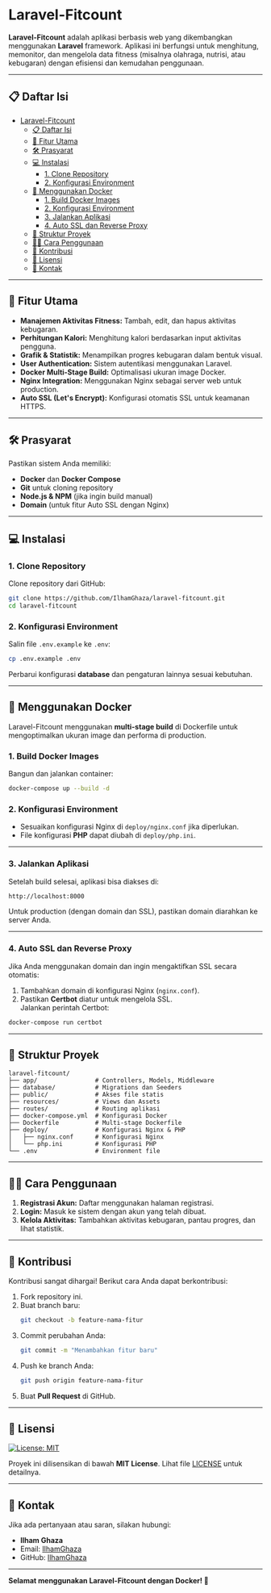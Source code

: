 # Laravel-Fitcount

**Laravel-Fitcount** adalah aplikasi berbasis web yang dikembangkan menggunakan **Laravel** framework. Aplikasi ini berfungsi untuk menghitung, memonitor, dan mengelola data fitness (misalnya olahraga, nutrisi, atau kebugaran) dengan efisiensi dan kemudahan penggunaan.

---

## 📋 Daftar Isi

- [Laravel-Fitcount](#laravel-fitcount)
  - [📋 Daftar Isi](#-daftar-isi)
  - [🚀 Fitur Utama](#-fitur-utama)
  - [🛠️ Prasyarat](#️-prasyarat)
  - [💻 Instalasi](#-instalasi)
    - [1. Clone Repository](#1-clone-repository)
    - [2. Konfigurasi Environment](#2-konfigurasi-environment)
  - [🐳 Menggunakan Docker](#-menggunakan-docker)
    - [1. Build Docker Images](#1-build-docker-images)
    - [2. Konfigurasi Environment](#2-konfigurasi-environment-1)
    - [3. Jalankan Aplikasi](#3-jalankan-aplikasi)
    - [4. Auto SSL dan Reverse Proxy](#4-auto-ssl-dan-reverse-proxy)
  - [📂 Struktur Proyek](#-struktur-proyek)
  - [🧑‍💻 Cara Penggunaan](#-cara-penggunaan)
  - [🤝 Kontribusi](#-kontribusi)
  - [📜 Lisensi](#-lisensi)
  - [📧 Kontak](#-kontak)

---

## 🚀 Fitur Utama

- **Manajemen Aktivitas Fitness:** Tambah, edit, dan hapus aktivitas kebugaran.
- **Perhitungan Kalori:** Menghitung kalori berdasarkan input aktivitas pengguna.
- **Grafik & Statistik:** Menampilkan progres kebugaran dalam bentuk visual.
- **User Authentication:** Sistem autentikasi menggunakan Laravel.
- **Docker Multi-Stage Build:** Optimalisasi ukuran image Docker.
- **Nginx Integration:** Menggunakan Nginx sebagai server web untuk production.
- **Auto SSL (Let's Encrypt):** Konfigurasi otomatis SSL untuk keamanan HTTPS.

---

## 🛠️ Prasyarat

Pastikan sistem Anda memiliki:

- **Docker** dan **Docker Compose**
- **Git** untuk cloning repository
- **Node.js & NPM** (jika ingin build manual)
- **Domain** (untuk fitur Auto SSL dengan Nginx)

---

## 💻 Instalasi

### 1. Clone Repository  

Clone repository dari GitHub:

```bash
git clone https://github.com/IlhamGhaza/laravel-fitcount.git
cd laravel-fitcount
```

### 2. Konfigurasi Environment

Salin file `.env.example` ke `.env`:

```bash
cp .env.example .env
```

Perbarui konfigurasi **database** dan pengaturan lainnya sesuai kebutuhan.

---

## 🐳 Menggunakan Docker

Laravel-Fitcount menggunakan **multi-stage build** di Dockerfile untuk mengoptimalkan ukuran image dan performa di production.

### 1. Build Docker Images  

Bangun dan jalankan container:

```bash
docker-compose up --build -d
```

### 2. Konfigurasi Environment

- Sesuaikan konfigurasi Nginx di `deploy/nginx.conf` jika diperlukan.  
- File konfigurasi **PHP** dapat diubah di `deploy/php.ini`.

---

### 3. Jalankan Aplikasi  

Setelah build selesai, aplikasi bisa diakses di:

```bash
http://localhost:8000
```

Untuk production (dengan domain dan SSL), pastikan domain diarahkan ke server Anda.

---

### 4. Auto SSL dan Reverse Proxy  

Jika Anda menggunakan domain dan ingin mengaktifkan SSL secara otomatis:

1. Tambahkan domain di konfigurasi Nginx (`nginx.conf`).
2. Pastikan **Certbot** diatur untuk mengelola SSL.  
   Jalankan perintah Certbot:

```bash
docker-compose run certbot
```

---

## 📂 Struktur Proyek

```plaintext
laravel-fitcount/
├── app/                # Controllers, Models, Middleware
├── database/           # Migrations dan Seeders
├── public/             # Akses file statis
├── resources/          # Views dan Assets
├── routes/             # Routing aplikasi
├── docker-compose.yml  # Konfigurasi Docker
├── Dockerfile          # Multi-stage Dockerfile
├── deploy/             # Konfigurasi Nginx & PHP
│   ├── nginx.conf      # Konfigurasi Nginx
│   └── php.ini         # Konfigurasi PHP
└── .env                # Environment file
```

---

## 🧑‍💻 Cara Penggunaan

1. **Registrasi Akun:** Daftar menggunakan halaman registrasi.
2. **Login:** Masuk ke sistem dengan akun yang telah dibuat.
3. **Kelola Aktivitas:** Tambahkan aktivitas kebugaran, pantau progres, dan lihat statistik.

---

## 🤝 Kontribusi

Kontribusi sangat dihargai! Berikut cara Anda dapat berkontribusi:

1. Fork repository ini.
2. Buat branch baru:  
   ```bash
   git checkout -b feature-nama-fitur
   ```
3. Commit perubahan Anda:  
   ```bash
   git commit -m "Menambahkan fitur baru"
   ```
4. Push ke branch Anda:  
   ```bash
   git push origin feature-nama-fitur
   ```
5. Buat **Pull Request** di GitHub.

---

## 📜 Lisensi

[![License: MIT](https://img.shields.io/badge/License-MIT-yellow.svg)](https://opensource.org/licenses/MIT)

Proyek ini dilisensikan di bawah **MIT License**. Lihat file [LICENSE](LICENSE) untuk detailnya.

---

## 📧 Kontak

Jika ada pertanyaan atau saran, silakan hubungi:

- **Ilham Ghaza**  
- Email: [IlhamGhaza](mailto:cb7ezeur@selenakuyang.anonaddy.com)  
- GitHub: [IlhamGhaza](https://github.com/IlhamGhaza)  

---

**Selamat menggunakan Laravel-Fitcount dengan Docker! 🚀**
